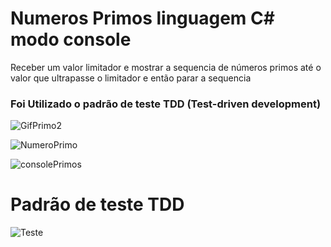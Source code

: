 # Numeros Primos linguagem C# modo console
Receber um valor limitador e mostrar a sequencia de números primos até o valor que ultrapasse o limitador e então parar a sequencia

### Foi Utilizado o padrão de teste TDD (Test-driven development)

![GifPrimo2](https://user-images.githubusercontent.com/48251038/74603820-41f34580-5096-11ea-8b85-3766a0080bd6.gif)

![NumeroPrimo](https://user-images.githubusercontent.com/48251038/74579773-ec2a7a80-4f7b-11ea-92cd-ac8faf85e9ce.JPG)

![consolePrimos](https://user-images.githubusercontent.com/48251038/74579791-272cae00-4f7c-11ea-9132-edd361542abd.JPG)

# Padrão de teste TDD 


![Teste](https://user-images.githubusercontent.com/48251038/74597085-9adfc100-5037-11ea-8a1b-5d0851a786f5.JPG)

